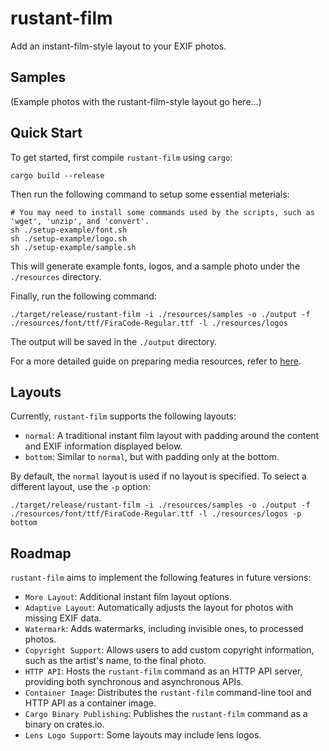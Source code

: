 # rustant-film

Add an instant-film-style layout to your EXIF photos.

## Samples

(Example photos with the rustant-film-style layout go here...)

## Quick Start

To get started, first compile `rustant-film` using `cargo`:

```
cargo build --release
```

Then run the following command to setup some essential meterials:

```shell
# You may need to install some commands used by the scripts, such as 'wget', 'unzip', and 'convert'.
sh ./setup-example/font.sh
sh ./setup-example/logo.sh
sh ./setup-example/sample.sh
```

This will generate example fonts, logos, and a sample photo under the `./resources` directory.

Finally, run the following command:

```shell
./target/release/rustant-film -i ./resources/samples -o ./output -f ./resources/font/ttf/FiraCode-Regular.ttf -l ./resources/logos
```

The output will be saved in the `./output` directory.

For a more detailed guide on preparing media resources, refer to [here](./setup-example/readme.md).

## Layouts

Currently, `rustant-film` supports the following layouts:

- `normal`: A traditional instant film layout with padding around the content and EXIF information displayed below.
- `bottom`: Similar to `normal`, but with padding only at the bottom.

By default, the `normal` layout is used if no layout is specified. To select a different layout, use the `-p` option:

```shell
./target/release/rustant-film -i ./resources/samples -o ./output -f ./resources/font/ttf/FiraCode-Regular.ttf -l ./resources/logos -p bottom
```

## Roadmap

`rustant-film` aims to implement the following features in future versions:

- `More Layout`: Additional instant film layout options.
- `Adaptive Layout`: Automatically adjusts the layout for photos with missing EXIF data.
- `Watermark`: Adds watermarks, including invisible ones, to processed photos.
- `Copyright Support`: Allows users to add custom copyright information, such as the artist's name, to the final photo.
- `HTTP API`: Hosts the `rustant-film` command as an HTTP API server, providing both synchronous and asynchronous APIs.
- `Container Image`: Distributes the `rustant-film` command-line tool and HTTP API as a container image.
- `Cargo Binary Publishing`: Publishes the `rustant-film` command as a binary on crates.io.
- `Lens Logo Support`: Some layouts may include lens logos.